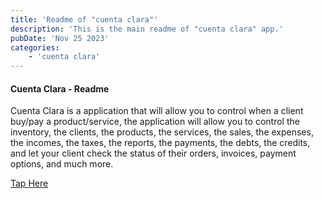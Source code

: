 ```yaml
---
title: 'Readme of "cuenta clara"'
description: 'This is the main readme of "cuenta clara" app.'
pubDate: 'Nov 25 2023'
categories:
    - 'cuenta clara'
---
```


#### Cuenta Clara - Readme

Cuenta Clara is a application that will allow you to control when a client buy/pay a product/service, the application will allow you to control the inventory, the clients, the products, the services, the sales, the expenses, the incomes, the taxes, the reports, the payments, the debts, the credits, and let your client check the status of their orders, invoices, payment options, and much more.

[Tap Here](/blog/)
